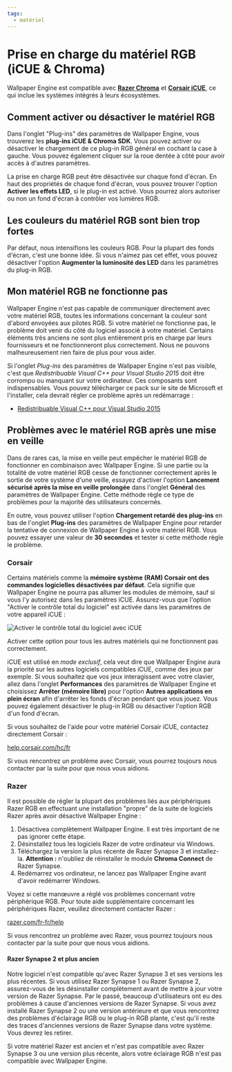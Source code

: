 ```yaml
---
tags:
  - matériel
---
```


# Prise en charge du matériel RGB (iCUE & Chroma)

Wallpaper Engine est compatible avec [**Razer Chroma**](https://www.razer.com/chroma) et [**Corsair iCUE**](https://www.corsair.com/icue), ce qui inclue les systèmes intégrés à leurs écosystèmes.

## Comment activer ou désactiver le matériel RGB

Dans l'onglet "Plug-ins" des paramètres de Wallpaper Engine, vous trouverez les **plug-ins iCUE & Chroma SDK**. Vous pouvez activer ou désactiver le chargement de ce plug-in RGB général en cochant la case à gauche. Vous pouvez également cliquer sur la roue dentée à côté pour avoir accès à d'autres paramètres.

La prise en charge RGB peut être désactivée sur chaque fond d'écran. En haut des propriétés de chaque fond d'écran, vous pouvez trouver l'option **Activer les effets LED**, si le plug-in est activé. Vous pourrez alors autoriser ou non un fond d'écran à contrôler vos lumières RGB.

## Les couleurs du matériel RGB sont bien trop fortes

Par défaut, nous intensifions les couleurs RGB. Pour la plupart des fonds d'écran, c'est une bonne idée. Si vous n'aimez pas cet effet, vous pouvez désactiver l'option **Augmenter la luminosité des LED** dans les paramètres du plug-in RGB.

## Mon matériel RGB ne fonctionne pas

Wallpaper Engine n'est pas capable de communiquer directement avec votre matériel RGB, toutes les informations concernant la couleur sont d'abord envoyées aux pilotes RGB. Si votre matériel ne fonctionne pas, le problème doit venir du côté du logiciel associé à votre matériel. Certains éléments très anciens ne sont plus entièrement pris en charge par leurs fournisseurs et ne fonctionneront plus correctement. Nous ne pouvons malheureusement rien faire de plus pour vous aider.

Si l'onglet *Plug-ins* des paramètres de Wallpaper Engine n'est pas visible, c'est que *Redistribuable Visual C++ pour Visual Studio 2015* doit être corrompu ou manquant sur votre ordinateur. Ces composants sont indispensables. Vous pouvez télécharger ce pack sur le site de Microsoft et l'installer, cela devrait régler ce problème après un redémarrage :

* [Redistribuable Visual C++ pour Visual Studio 2015](https://www.microsoft.com/download/details.aspx?id=48145)

## Problèmes avec le matériel RGB après une mise en veille

Dans de rares cas, la mise en veille peut empêcher le matériel RGB de fonctionner en combinaison avec Wallpaper Engine. Si une partie ou la totalité de votre matériel RGB cesse de fonctionner correctement après le sortie de votre système d'une veille, essayez d'activer l'option **Lancement sécurisé après la mise en veille prolongée** dans l'onglet **Général** des paramètres de Wallpaper Engine. Cette méthode règle ce type de problèmes pour la majorité des utilisateurs concernés.

En outre, vous pouvez utiliser l'option **Chargement retardé des plug-ins** en bas de l'onglet **Plug-ins** des paramètres de Wallpaper Engine pour retarder la tentative de connexion de Wallpaper Engine à votre matériel RGB. Vous pouvez essayer une valeur de **30 secondes** et tester si cette méthode règle le problème.

### Corsair

Certains matériels comme la **mémoire système (RAM) Corsair ont des commandes logicielles désactivées par défaut**. Cela signifie que Wallpaper Engine ne pourra pas allumer les modules de mémoire, sauf si vous l'y autorisez dans les paramètres iCUE. Assurez-vous que l'option "Activer le contrôle total du logiciel" est activée dans les paramètres de votre appareil iCUE :

![Activer le contrôle total du logiciel avec iCUE](./icue.png)

Activer cette option pour tous les autres matériels qui ne fonctionnent pas correctement.

iCUE est utilisé en *mode exclusif*, cela veut dire que Wallpaper Engine aura la priorité sur les autres logiciels compatibles iCUE, comme des jeux par exemple. Si vous souhaitez que vos jeux interagissent avec votre clavier, allez dans l'onglet **Performances** des paramètres de Wallpaper Engine et choisissez **Arrêter (mémoire libre)** pour l'option **Autres applications en plein écran** afin d'arrêter les fonds d'écran pendant que vous jouez. Vous pouvez également désactiver le plug-in RGB ou désactiver l'option RGB d'un fond d'écran.

Si vous souhaitez de l'aide pour votre matériel Corsair iCUE, contactez directement Corsair :

[help.corsair.com/hc/fr](https://help.corsair.com/)

Si vous rencontrez un problème avec Corsair, vous pourrez toujours nous contacter par la suite pour que nous vous aidions.

### Razer

Il est possible de régler la plupart des problèmes liés aux périphériques Razer RGB en effectuant une installation "propre" de la suite de logiciels Razer après avoir désactivé Wallpaper Engine :

1. Désactivea complètement Wallpaper Engine. Il est très important de ne pas ignorer cette étape.
2. Désinstallez tous les logiciels Razer de votre ordinateur via Windows.
3. Téléchargez la version la plus récente de Razer Synapse 3 et installez-la. **Attention :** n'oubliez de réinstaller le module **Chroma Connect** de Razer Synapse.
4. Redémarrez vos ordinateur, ne lancez pas Wallpaper Engine avant d'avoir redémarrer Windows.

Voyez si cette manœuvre a réglé vos problèmes concernant votre périphérique RGB. Pour toute aide supplémentaire concernant les périphériques Razer, veuillez directement contacter Razer :

[razer.com/fr-fr/help](https://support.razer.com/)

Si vous rencontrez un problème avec Razer, vous pourrez toujours nous contacter par la suite pour que nous vous aidions.

#### Razer Synapse 2 et plus ancien

Notre logiciel n'est compatible qu'avec Razer Synapse 3 et ses versions les plus récentes. Si vous utilisez Razer Synapse 1 ou Razer Synapse 2, assurez-vous de les désinstaller complètement avant de mettre à jour votre version de Razer Synapse. Par le passé, beaucoup d'utilisateurs ont eu des problèmes à cause d'anciennes versions de Razer Synapse. Si vous avez installé Razer Synapse 2 ou une version antérieure et que vous rencontrez des problèmes d'éclairage RGB ou le plug-in RGB plante, c'est qu'il reste des traces d'anciennes versions de Razer Synapse dans votre système. Vous devrez les retirer.

Si votre matériel Razer est ancien et n'est pas compatible avec Razer Synapse 3 ou une version plus récente, alors votre éclairage RGB n'est pas compatible avec Wallpaper Engine.